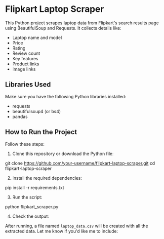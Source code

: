 # Flipkart Laptop Scraper

This Python project scrapes laptop data from Flipkart's search results page using BeautifulSoup and Requests. It collects details like:

- Laptop name and model  
- Price  
- Rating  
- Review count  
- Key features  
- Product links  
- Image links

## Libraries Used
Make sure you have the following Python libraries installed:
- requests  
- beautifulsoup4 (or bs4)  
- pandas

## How to Run the Project

Follow these steps:
1. Clone this repository or download the Python file:

git clone https://github.com/your-username/flipkart-laptop-scraper.git
cd flipkart-laptop-scraper

2. Install the required dependencies:

pip install -r requirements.txt

3. Run the script:

python flipkart_scraper.py

4. Check the output:

After running, a file named `laptop_data.csv` will be created with all the extracted data.
Let me know if you'd like me to include:

